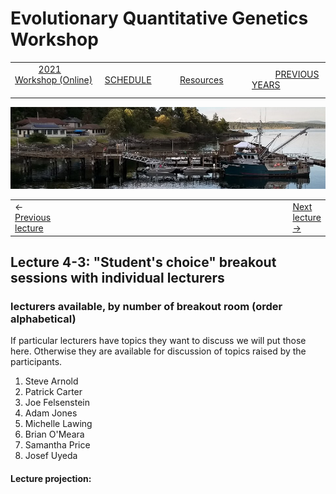 
# Evolutionary Quantitative Genetics Workshop #

|        |        |        |    |
|--------|---------------------------------------------|--------------------|------------------------------------------|
| &nbsp;&nbsp;&nbsp;&nbsp;&nbsp;&nbsp;&nbsp;&nbsp;&nbsp; [2021 Workshop (Online)](/index.html) &nbsp;&nbsp;&nbsp;&nbsp;&nbsp;&nbsp;&nbsp;&nbsp;&nbsp; | &nbsp;&nbsp;&nbsp;&nbsp;&nbsp;&nbsp;&nbsp;&nbsp;&nbsp;&nbsp;&nbsp;&nbsp; [SCHEDULE](/2021/schedule.html) &nbsp;&nbsp;&nbsp;&nbsp;&nbsp;&nbsp;&nbsp;&nbsp;&nbsp; | &nbsp;&nbsp;&nbsp;&nbsp;&nbsp;&nbsp;&nbsp;&nbsp;&nbsp;&nbsp;&nbsp;&nbsp; [Resources](/2021/resources.html) &nbsp;&nbsp;&nbsp;&nbsp;&nbsp;&nbsp;&nbsp;&nbsp;&nbsp; | &nbsp;&nbsp;&nbsp;&nbsp;&nbsp;&nbsp;&nbsp;&nbsp;&nbsp; [PREVIOUS YEARS](https://blogs.uw.edu/fhleqg/previous-years) &nbsp;&nbsp;&nbsp;&nbsp;&nbsp;&nbsp; |


<div align="left">
<img src="/media/FHLimage2018b.jpg" alt="FHL waterfront in 2018">
</div>

<table><tr><td>&larr; <a href="lecture4-2.html">Previous lecture</a></td><td width="665">&nbsp;</td><td> <a href="lecture5-1.html">Next lecture &rarr;</a></td></tr></table>

  

## Lecture 4-3: "Student's choice" breakout sessions with individual lecturers ##

### lecturers available, by number of breakout room (order alphabetical) ###
  
  If particular lecturers have topics they want to discuss we will put those here.  Otherwise they are available for discussion of topics raised by the participants. 
  
  1. Steve Arnold
  2. Patrick Carter
  3. Joe Felsenstein
  4. Adam Jones
  5. Michelle Lawing
  6. Brian O'Meara
  7. Samantha Price
  8. Josef Uyeda
  
  
  
  
#### Lecture projection: ####
